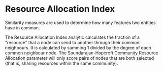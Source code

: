 # Resource Allocation Index

Similarity measures are used to determine how many features two entities
have in common.

The Resource Allocation Index analytic calculates the fraction of a
"resource" that a node can send to another through their common
neighbours. It is calculated by summing 1 divided by the degree of each
common neighbour node. The Soundarajan-Hopcroft Community Resource
Allocation parameter will only score pairs of nodes that are both
selected (that is, sharing resources within the same community).
